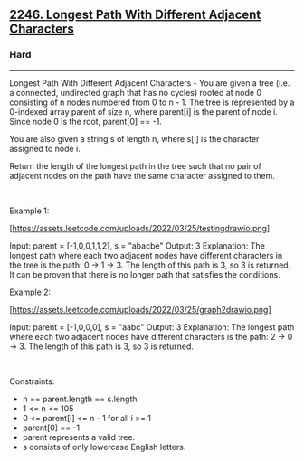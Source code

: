 <h2><a href="https://leetcode.com/problems/longest-path-with-different-adjacent-characters/">2246. Longest Path With Different Adjacent Characters</a></h2><h3>Hard</h3><hr>Longest Path With Different Adjacent Characters - You are given a tree (i.e. a connected, undirected graph that has no cycles) rooted at node 0 consisting of n nodes numbered from 0 to n - 1. The tree is represented by a 0-indexed array parent of size n, where parent[i] is the parent of node i. Since node 0 is the root, parent[0] == -1.

You are also given a string s of length n, where s[i] is the character assigned to node i.

Return the length of the longest path in the tree such that no pair of adjacent nodes on the path have the same character assigned to them.

 

Example 1:

[https://assets.leetcode.com/uploads/2022/03/25/testingdrawio.png]


Input: parent = [-1,0,0,1,1,2], s = "abacbe"
Output: 3
Explanation: The longest path where each two adjacent nodes have different characters in the tree is the path: 0 -> 1 -> 3. The length of this path is 3, so 3 is returned.
It can be proven that there is no longer path that satisfies the conditions. 


Example 2:

[https://assets.leetcode.com/uploads/2022/03/25/graph2drawio.png]


Input: parent = [-1,0,0,0], s = "aabc"
Output: 3
Explanation: The longest path where each two adjacent nodes have different characters is the path: 2 -> 0 -> 3. The length of this path is 3, so 3 is returned.


 

Constraints:

 * n == parent.length == s.length
 * 1 <= n <= 105
 * 0 <= parent[i] <= n - 1 for all i >= 1
 * parent[0] == -1
 * parent represents a valid tree.
 * s consists of only lowercase English letters.